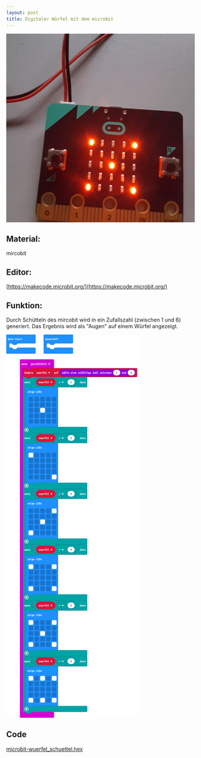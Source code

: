 ```yaml
---
layout: post
title: Digitaler Würfel mit dem microbit
---
```


![](/images/IMG_20191224_163152_105.jpg)

## Material:

mircobit

## Editor:

[https://makecode.microbit.org/](https://makecode.microbit.org/)

## Funktion:

Durch Schütteln des mircobit wird in ein Zufallszahl (zwischen 1 und 6) generiert.
Das Ergebnis wird als "Augen" auf einem Würfel angezeigt.

![](/images/microbit-Screenshot_wuzerfel.png)

## Code
[microbit-wuerfel_schuettel.hex](/appendix/code/microbit/microbit-wuerfel_schuettel.hex)
